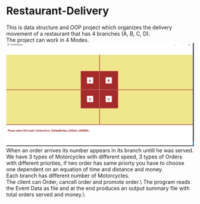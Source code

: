 # Restaurant-Delivery

This is data structure and OOP project which organizes the delivery movement of a restaurant that has 4 branches (A, B, C, D).\
The project can work in 4 Modes.\
<img src="11.png">
When an order arrives its number appears in its branch untill he was served.\
We have 3 types of Motorcycles with different speed, 3 types of Orders with different priorties, if two order has same priorty you have to choose one dependent on an equation of time and distance and money.\
Each branch has different number of Motorcycles.\
The client can Order, cancell order and promote order.\ 
The program reads the Event Data as file and at the end produces an output summary file with total orders served and money.\
